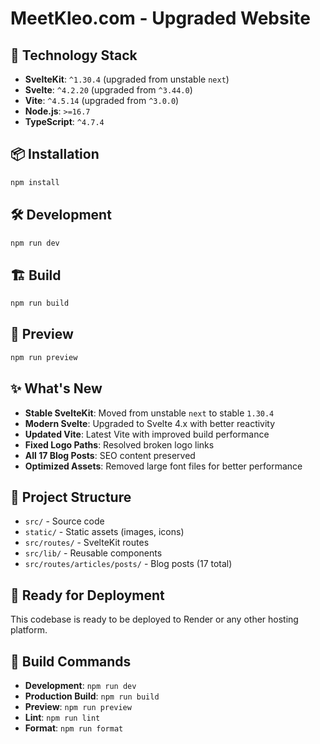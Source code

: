 # MeetKleo.com - Upgraded Website

## 🚀 Technology Stack

- **SvelteKit**: `^1.30.4` (upgraded from unstable `next`)
- **Svelte**: `^4.2.20` (upgraded from `^3.44.0`)
- **Vite**: `^4.5.14` (upgraded from `^3.0.0`)
- **Node.js**: `>=16.7`
- **TypeScript**: `^4.7.4`

## 📦 Installation

```bash
npm install
```

## 🛠️ Development

```bash
npm run dev
```

## 🏗️ Build

```bash
npm run build
```

## 🚀 Preview

```bash
npm run preview
```

## ✨ What's New

- **Stable SvelteKit**: Moved from unstable `next` to stable `1.30.4`
- **Modern Svelte**: Upgraded to Svelte 4.x with better reactivity
- **Updated Vite**: Latest Vite with improved build performance
- **Fixed Logo Paths**: Resolved broken logo links
- **All 17 Blog Posts**: SEO content preserved
- **Optimized Assets**: Removed large font files for better performance

## 📁 Project Structure

- `src/` - Source code
- `static/` - Static assets (images, icons)
- `src/routes/` - SvelteKit routes
- `src/lib/` - Reusable components
- `src/routes/articles/posts/` - Blog posts (17 total)

## 🎯 Ready for Deployment

This codebase is ready to be deployed to Render or any other hosting platform.

## 🔧 Build Commands

- **Development**: `npm run dev`
- **Production Build**: `npm run build`
- **Preview**: `npm run preview`
- **Lint**: `npm run lint`
- **Format**: `npm run format`